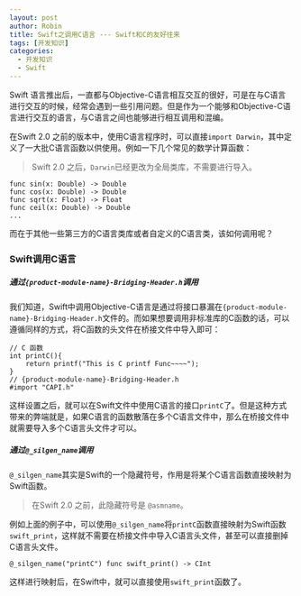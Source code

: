 ```yaml
---
layout: post
author: Robin
title: Swift之调用C语言 --- Swift和C的友好往来
tags: [开发知识]
categories:
  - 开发知识
  - Swift
---
```



Swift 语言推出后，一直都与Objective-C语言相互交互的很好，可是在与C语言进行交互的时候，经常会遇到一些引用问题。但是作为一个能够和Objective-C语言进行交互的语言，与C语言之间也能够进行相互调用和混编。

在Swift 2.0 之前的版本中，使用C语言程序时，可以直接`import Darwin`，其中定义了一大批C语言函数以供使用。例如一下几个常见的数学计算函数：

> Swift 2.0 之后，`Darwin`已经更改为全局类库，不需要进行导入。

```
func sin(x: Double) -> Double
func cos(x: Double) -> Double
func sqrt(x: Float) -> Float
func ceil(x: Double) -> Double
...
```
而在于其他一些第三方的C语言类库或者自定义的C语言类，该如何调用呢？

### Swift调用C语言

##### **通过`{product-module-name}-Bridging-Header.h`调用**

我们知道，Swift中调用Objective-C语言是通过将接口暴漏在`{product-module-name}-Bridging-Header.h`文件的。而如果想要调用非标准库的C函数的话，可以遵循同样的方式，将C函数的头文件在桥接文件中导入即可：

```
// C 函数
int printC(){
    return printf("This is C printf Func~~~~");
}
// {product-module-name}-Bridging-Header.h
#import "CAPI.h"
```

这样设置之后，就可以在Swift文件中使用C语言的接口`printC`了。但是这种方式带来的弊端就是，如果C语言的函数散落在多个C语言文件中，那么在桥接文件中就需要导入多个C语言头文件才可以。

##### **通过`@_silgen_name`调用**


`@_silgen_name`其实是Swift的一个隐藏符号，作用是将某个C语言函数直接映射为Swift函数。
> 在Swift 2.0 之前，此隐藏符号是 `@asmname`。

例如上面的例子中，可以使用`@_silgen_name`将`printC`函数直接映射为Swift函数`swift_print`，这样就不需要在桥接文件中导入C语言头文件，甚至可以直接删掉C语言头文件。

```
@_silgen_name("printC") func swift_print() -> CInt
``` 

这样进行映射后，在Swift中，就可以直接使用`swift_print`函数了。
 
